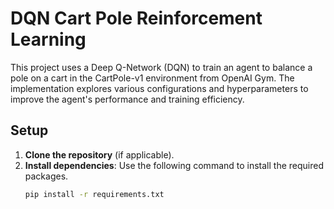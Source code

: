 # DQN Cart Pole Reinforcement Learning

This project uses a Deep Q-Network (DQN) to train an agent to balance a pole on a cart in the CartPole-v1 environment from OpenAI Gym. The implementation explores various configurations and hyperparameters to improve the agent's performance and training efficiency.

## Setup

1. **Clone the repository** (if applicable).
2. **Install dependencies**: Use the following command to install the required packages.
   ```bash
   pip install -r requirements.txt
